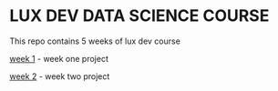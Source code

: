# LUX DEV DATA SCIENCE COURSE

This repo contains 5 weeks of lux dev course

[week 1](./week_1) - week one project

[week 2](./week_2) - week two project
